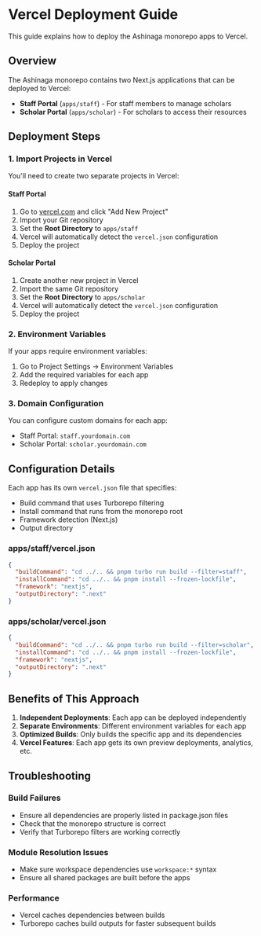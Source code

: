 # Vercel Deployment Guide

This guide explains how to deploy the Ashinaga monorepo apps to Vercel.

## Overview

The Ashinaga monorepo contains two Next.js applications that can be deployed to Vercel:
- **Staff Portal** (`apps/staff`) - For staff members to manage scholars
- **Scholar Portal** (`apps/scholar`) - For scholars to access their resources

## Deployment Steps

### 1. Import Projects in Vercel

You'll need to create two separate projects in Vercel:

#### Staff Portal
1. Go to [vercel.com](https://vercel.com) and click "Add New Project"
2. Import your Git repository
3. Set the **Root Directory** to `apps/staff`
4. Vercel will automatically detect the `vercel.json` configuration
5. Deploy the project

#### Scholar Portal
1. Create another new project in Vercel
2. Import the same Git repository
3. Set the **Root Directory** to `apps/scholar`
4. Vercel will automatically detect the `vercel.json` configuration
5. Deploy the project

### 2. Environment Variables

If your apps require environment variables:
1. Go to Project Settings → Environment Variables
2. Add the required variables for each app
3. Redeploy to apply changes

### 3. Domain Configuration

You can configure custom domains for each app:
- Staff Portal: `staff.yourdomain.com`
- Scholar Portal: `scholar.yourdomain.com`

## Configuration Details

Each app has its own `vercel.json` file that specifies:
- Build command that uses Turborepo filtering
- Install command that runs from the monorepo root
- Framework detection (Next.js)
- Output directory

### apps/staff/vercel.json
```json
{
  "buildCommand": "cd ../.. && pnpm turbo run build --filter=staff",
  "installCommand": "cd ../.. && pnpm install --frozen-lockfile",
  "framework": "nextjs",
  "outputDirectory": ".next"
}
```

### apps/scholar/vercel.json
```json
{
  "buildCommand": "cd ../.. && pnpm turbo run build --filter=scholar",
  "installCommand": "cd ../.. && pnpm install --frozen-lockfile",
  "framework": "nextjs",
  "outputDirectory": ".next"
}
```

## Benefits of This Approach

1. **Independent Deployments**: Each app can be deployed independently
2. **Separate Environments**: Different environment variables for each app
3. **Optimized Builds**: Only builds the specific app and its dependencies
4. **Vercel Features**: Each app gets its own preview deployments, analytics, etc.

## Troubleshooting

### Build Failures
- Ensure all dependencies are properly listed in package.json files
- Check that the monorepo structure is correct
- Verify that Turborepo filters are working correctly

### Module Resolution Issues
- Make sure workspace dependencies use `workspace:*` syntax
- Ensure all shared packages are built before the apps

### Performance
- Vercel caches dependencies between builds
- Turborepo caches build outputs for faster subsequent builds